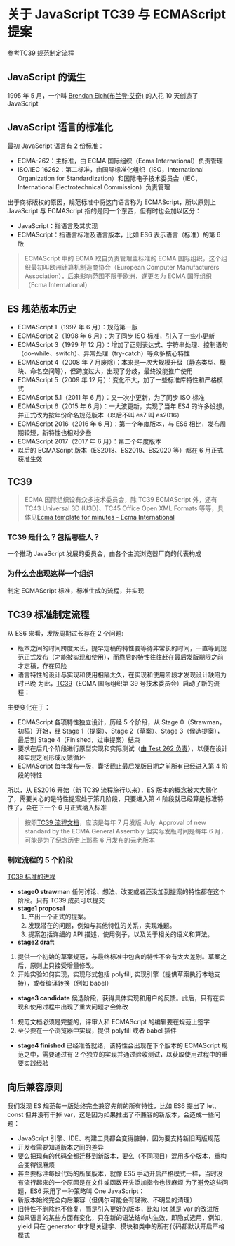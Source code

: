 # 关于 JavaScript TC39 与 ECMAScript 提案

参考[TC39 规范制定流程 ](https://www.cnblogs.com/ayqy/p/tc39-workflow.html)

## JavaScript 的诞生

1995 年 5 月，一个叫 [Brendan Eich(布兰登·艾奇)](https://baike.baidu.com/item/%E5%B8%83%E5%85%B0%E7%99%BB%C2%B7%E8%89%BE%E5%A5%87/58101949?fromtitle=Brendan%20Eich&fromid=561441&fr=aladdin) 的人花 10 天创造了 JavaScript

## JavaScript 语言的标准化

最初 JavaScript 语言有 2 份标准：

- ECMA-262：主标准，由 ECMA 国际组织（Ecma International）负责管理
- ISO/IEC 16262：第二标准，由国际标准化组织（ISO，International Organization for Standardization）和国际电子技术委员会（IEC，International Electrotechnical Commission）负责管理

出于商标版权的原因，规范标准中将这门语言称为 ECMAScript，所以原则上 JavaScript 与 ECMAScript 指的是同一个东西，但有时也会加以区分：

- JavaScript：指语言及其实现
- ECMAScript：指语言标准及语言版本，比如 ES6 表示语言（标准）的第 6 版

> ECMAScript 中的 ECMA 取自负责管理主标准的 ECMA 国际组织，这个组织最初叫欧洲计算机制造商协会（European Computer Manufacturers Association），后来影响范围不限于欧洲，遂更名为 ECMA 国际组织（Ecma International）

## ES 规范版本历史

- ECMAScript 1（1997 年 6 月）：规范第一版
- ECMAScript 2（1998 年 6 月）：为了同步 ISO 标准，引入了一些小更新
- ECMAScript 3（1999 年 12 月）：增加了正则表达式、字符串处理、控制语句（do-while、switch）、异常处理（try-catch）等众多核心特性
- ECMAScript 4（2008 年 7 月废除)：本来是一次大规模升级（静态类型、模块、命名空间等），但跨度过大，出现了分歧，最终没能推广使用
- ECMAScript 5（2009 年 12 月）：变化不大，加了一些标准库特性和严格模式
- ECMAScript 5.1（2011 年 6 月）：又一次小更新，为了同步 ISO 标准
- ECMAScript 6（2015 年 6 月）：一大波更新，实现了当年 ES4 的许多设想，并正式改为按年份命名规范版本（以后不叫 es7 叫 es2016）
- ECMAScript 2016（2016 年 6 月）：第一个年度版本，与 ES6 相比，发布周期较短，新特性也相对少些
- ECMAScript 2017（2017 年 6 月）：第二个年度版本
- 以后的 ECMAScript 版本（ES2018、ES2019、ES2020 等）都在 6 月正式获准生效

## TC39

> ECMA 国际组织设有众多技术委员会，除 TC39 ECMAScript 外，还有 TC43 Universal 3D (U3D)、TC45 Office Open XML Formats 等等，具体见[Ecma template for minutes - Ecma International]()

### TC39 是什么？包括哪些人？

一个推动 JavaScript 发展的委员会，由各个主流浏览器厂商的代表构成

### 为什么会出现这样一个组织

制定 ECMAScript 标准，标准生成的流程，并实现

## TC39 标准制定流程

从 ES6 来看，发版周期过长存在 2 个问题:

- 版本之间的时间跨度太长，提早定稿的特性要等待非常长的时间，一直等到规范正式发布（才能被实现和使用），而靠后的特性往往赶在最后发版期限之前才定稿，存在风险
- 语言特性的设计与实现和使用相隔太久，在实现和使用阶段才发现设计缺陷为时已晚
  为此，[TC39](https://www.ecma-international.org/technical-committees/tc39/)（ECMA 国际组织第 39 号技术委员会）启动了新的流程：

主要变化在于：

- ECMAScript 各项特性独立设计，历经 5 个阶段，从 Stage 0（Strawman，初稿）开始，经 Stage 1（提案）、Stage 2（草案）、Stage 3（候选提案），最后到 Stage 4（Finished，过审提案）结束
- 要求在后几个阶段进行原型实现和实际测试（[由 Test 262 负责](https://github.com/tc39/test262)），以便在设计和实现之间形成反馈循环
- ECMAScript 每年发布一版，囊括截止最后发版日期之前所有已经进入第 4 阶段的特性

所以，从 ES2016 开始（新 TC39 流程施行以来），ES 版本的概念被大大弱化了，需要关心的是特性提案处于第几阶段，只要进入第 4 阶段就已经算是标准特性了，会在下一个 6 月正式纳入标准

> 按照[TC39 流程文档](https://tc39.es/process-document/)，应该是每年 7 月发版
> July: Approval of new standard by the ECMA General Assembly
> 但实际发版时间是每年 6 月，可能是为了纪念历史上那些 6 月发布的元老版本

### 制定流程的 5 个阶段

[TC39 标准的进程](https://github.com/tc39/proposals)

- **stage0 strawman** 任何讨论、想法、改变或者还没加到提案的特性都在这个阶段。只有 TC39 成员可以提交
- **stage1 proposal**
  1. 产出一个正式的提案。
  2. 发现潜在的问题，例如与其他特性的关系，实现难题。
  3. 提案包括详细的 API 描述，使用例子，以及关于相关的语义和算法。
- **stage2 draft**

1.  提供一个初始的草案规范，与最终标准中包含的特性不会有太大差别。草案之后，原则上只接受增量修改。
2.  开始实验如何实现，实现形式包括 polyfill, 实现引擎（提供草案执行本地支持），或者编译转换（例如 babel）

- **stage3 candidate** 候选阶段，获得具体实现和用户的反馈。此后，只有在实现和使用过程中出现了重大问题才会修改

1.  规范文档必须是完整的，评审人和 ECMAScript 的编辑要在规范上签字
2.  至少要在一个浏览器中实现，提供 polyfill 或者 babel 插件

- **stage4 finished** 已经准备就绪，该特性会出现在下个版本的 ECMAScript 规范之中，需要通过有 2 个独立的实现并通过验收测试，以获取使用过程中的重要实践经验

## 向后兼容原则

我们发现 ES 规范每一版始终完全兼容先前的所有特性，比如 ES6 提出了 let、const 但并没有干掉 var，这是因为如果推出了不兼容的新版本，会造成一些问题：

- JavaScript 引擎、IDE、构建工具都会变得臃肿，因为要支持新旧两版规范
- 开发者需要知道版本之间的差异
- 要么把现有的代码全都迁移到新版本，要么（不同项目）混用多个版本，重构会变得很麻烦
- 甚至要标注每段代码的所属版本，就像 ES5 手动开启严格模式一样，当时没有流行起来的一个原因是在文件或函数开头添加指令也很麻烦
  为了避免这些问题，ES6 采用了一种策略叫 One JavaScript：
- 新版本始终完全向后兼容（但偶尔可能会有轻微、不明显的清理）
- 旧特性不删除也不修复，而是引入更好的版本，比如 let 就是 var 的改进版
- 如果语言的某些方面有变化，只在新的语法结构内生效，即隐式选用，例如，yield 只在 generator 中才是关键字、模块和类中的所有代码都默认开启严格模式
